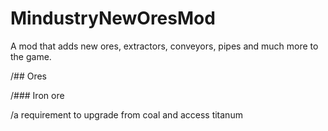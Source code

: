 # MindustryNewOresMod

A mod that adds new ores, extractors, conveyors, pipes and much more to the game.

/## Ores

/### Iron ore

/a requirement to upgrade from coal and access titanum
